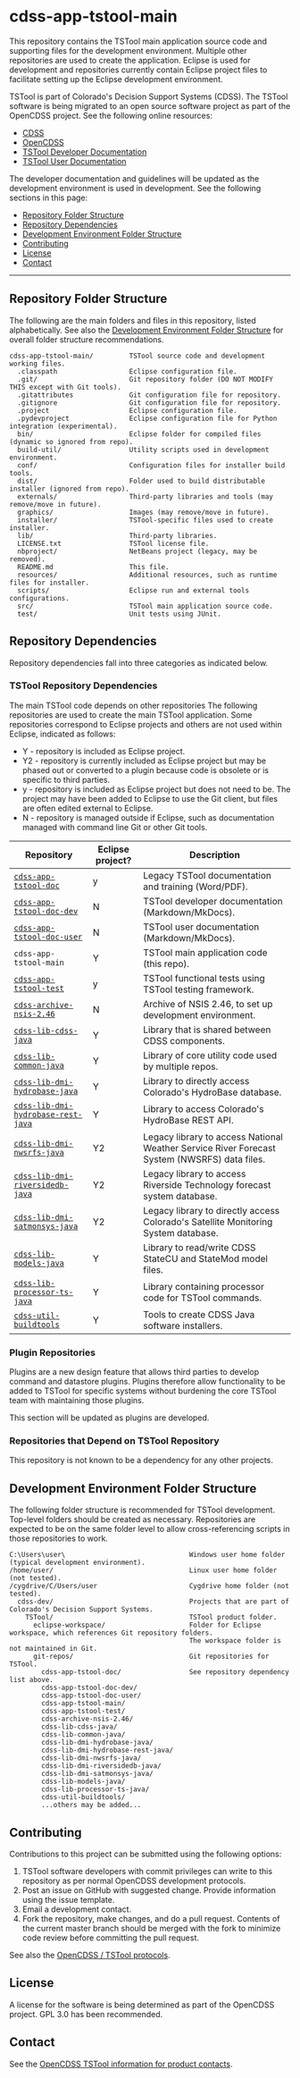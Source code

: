 # cdss-app-tstool-main #

This repository contains the TSTool main application source code and supporting files for the development environment.
Multiple other repositories are used to create the application.
Eclipse is used for development and repositories currently contain Eclipse project files to facilitate
setting up the Eclipse development environment.

TSTool is part of Colorado's Decision Support Systems (CDSS).
The TSTool software is being migrated to an open source software project as part of the OpenCDSS project.
See the following online resources:

* [CDSS](http://cdss.state.co.us)
* [OpenCDSS](http://learn.openwaterfoundation.org/cdss-emod-dev/)
* [TSTool Developer Documentation](http://learn.openwaterfoundation.org/cdss-app-tstool-doc-dev/)
* [TSTool User Documentation](http://learn.openwaterfoundation.org/cdss-app-tstool-doc-user/)

The developer documentation and guidelines will be updated as the development environment is used in development.  See the following sections in this page:

* [Repository Folder Structure](#repository-folder-structure)
* [Repository Dependencies](#repository-dependencies)
* [Development Environment Folder Structure](#development-environment-folder-structure)
* [Contributing](#contributing)
* [License](#license)
* [Contact](#contact)

-----

## Repository Folder Structure ##

The following are the main folders and files in this repository, listed alphabetically.
See also the [Development Environment Folder Structure](#development-environment-folder-structure)
for overall folder structure recommendations.

```
cdss-app-tstool-main/         TSTool source code and development working files.
  .classpath                  Eclipse configuration file.
  .git/                       Git repository folder (DO NOT MODIFY THIS except with Git tools).
  .gitattributes              Git configuration file for repository.
  .gitignore                  Git configuration file for repository.
  .project                    Eclipse configuration file.
  .pydevproject               Eclipse configuration file for Python integration (experimental).
  bin/                        Eclipse folder for compiled files (dynamic so ignored from repo).
  build-util/                 Utility scripts used in development environment.
  conf/                       Configuration files for installer build tools.
  dist/                       Folder used to build distributable installer (ignored from repo).
  externals/                  Third-party libraries and tools (may remove/move in future).
  graphics/                   Images (may remove/move in future).
  installer/                  TSTool-specific files used to create installer.
  lib/                        Third-party libraries.
  LICENSE.txt                 TSTool license file.
  nbproject/                  NetBeans project (legacy, may be removed).
  README.md                   This file.
  resources/                  Additional resources, such as runtime files for installer.
  scripts/                    Eclipse run and external tools configurations.
  src/                        TSTool main application source code.
  test/                       Unit tests using JUnit.
```

## Repository Dependencies ##

Repository dependencies fall into three categories as indicated below.

### TSTool Repository Dependencies ###

The main TSTool code depends on other repositories
The following repositories are used to create the main TSTool application.
Some repositories correspond to Eclipse projects and others are not used within Eclipse,
indicated as follows:

* Y - repository is included as Eclipse project.
* Y2 - repository is currently included as Eclipse project but may be phased out or
converted to a plugin because code is obsolete or is specific to third parties.
* y - repository is included as Eclipse project but does not need to be.  The project may have been added to Eclipse to use the Git client,
but files are often edited external to Eclipse.
* N - repository is managed outside if Eclipse,
such as documentation managed with command line Git or other Git tools.

|**Repository**|**Eclipse project?**|**Description**|
|-------------------------------------------------------------------------------------------------------------|--|----------------------------------------------------|
|[`cdss-app-tstool-doc`](https://github.com/OpenWaterFoundation/cdss-app-tstool-doc)                          |y |Legacy TSTool documentation and training (Word/PDF).|
|[`cdss-app-tstool-doc-dev`](https://github.com/OpenWaterFoundation/cdss-app-tstool-doc-dev)                  |N |TSTool developer documentation (Markdown/MkDocs).|
|[`cdss-app-tstool-doc-user`](https://github.com/OpenWaterFoundation/cdss-app-tstool-user)                    |N |TSTool user documentation (Markdown/MkDocs).|
|`cdss-app-tstool-main`                                                                                       |Y |TSTool main application code (this repo).|
|[`cdss-app-tstool-test`](https://github.com/OpenWaterFoundation/cdss-app-tstool-test)                        |y |TSTool functional tests using TSTool testing framework.|
|[`cdss-archive-nsis-2.46`](https://github.com/OpenWaterFoundation/cdss-archive-nsis-2.46)                    |N |Archive of NSIS 2.46, to set up development environment.|
|[`cdss-lib-cdss-java`](https://github.com/OpenWaterFoundation/cdss-lib-cdss-java)                            |Y |Library that is shared between CDSS components.|
|[`cdss-lib-common-java`](https://github.com/OpenWaterFoundation/cdss-lib-common-java)                        |Y |Library of core utility code used by multiple repos.|
|[`cdss-lib-dmi-hydrobase-java`](https://github.com/OpenWaterFoundation/cdss-lib-dmi-hydrobase-java)          |Y |Library to directly access Colorado's HydroBase database.|
|[`cdss-lib-dmi-hydrobase-rest-java`](https://github.com/OpenWaterFoundation/cdss-lib-dmi-hydrobase-rest-java)|Y |Library to access Colorado's HydroBase REST API.|
|[`cdss-lib-dmi-nwsrfs-java`](https://github.com/OpenWaterFoundation/cdss-lib-dmi-nwsrfs-java)                |Y2|Legacy library to access National Weather Service River Forecast System (NWSRFS) data files.|
|[`cdss-lib-dmi-riversidedb-java`](https://github.com/OpenWaterFoundation/cdss-lib-dmi-riversidedb-java)      |Y2|Legacy library to access Riverside Technology forecast system database.|
|[`cdss-lib-dmi-satmonsys-java`](https://github.com/OpenWaterFoundation/cdss-lib-dmi-satmonsys-java)          |Y2|Legacy library to directly access Colorado's Satellite Monitoring System database.|
|[`cdss-lib-models-java`](https://github.com/OpenWaterFoundation/cdss-lib-models-java)                        |Y |Library to read/write CDSS StateCU and StateMod model files.|
|[`cdss-lib-processor-ts-java`](https://github.com/OpenWaterFoundation/cdss-lib-processor-ts-java)            |Y |Library containing processor code for TSTool commands.|
|[`cdss-util-buildtools`](https://github.com/OpenWaterFoundation/cdss-util-buildtools)                        |Y |Tools to create CDSS Java software installers.|

### Plugin Repositories ###

Plugins are a new design feature that allows third parties to develop command and datastore plugins.
Plugins therefore allow functionality to be added to TSTool for specific systems without burdening
the core TSTool team with maintaining those plugins.

This section will be updated as plugins are developed.

### Repositories that Depend on TSTool Repository ###

This repository is not known to be a dependency for any other projects.

## Development Environment Folder Structure ##

The following folder structure is recommended for TSTool development.
Top-level folders should be created as necessary.
Repositories are expected to be on the same folder level to allow cross-referencing
scripts in those repositories to work.

```
C:\Users\user\                               Windows user home folder (typical development environment).
/home/user/                                  Linux user home folder (not tested).
/cygdrive/C/Users/user                       Cygdrive home folder (not tested).
  cdss-dev/                                  Projects that are part of Colorado's Decision Support Systems.
    TSTool/                                  TSTool product folder.
      eclipse-workspace/                     Folder for Eclipse workspace, which references Git repository folders.
                                             The workspace folder is not maintained in Git.
      git-repos/                             Git repositories for TSTool.
        cdss-app-tstool-doc/                 See repository dependency list above.
        cdss-app-tstool-doc-dev/
        cdss-app-tstool-doc-user/
        cdss-app-tstool-main/
        cdss-app-tstool-test/
        cdss-archive-nsis-2.46/
        cdss-lib-cdss-java/
        cdss-lib-common-java/
        cdss-lib-dmi-hydrobase-java/
        cdss-lib-dmi-hydrobase-rest-java/
        cdss-lib-dmi-nwsrfs-java/
        cdss-lib-dmi-riversidedb-java/
        cdss-lib-dmi-satmonsys-java/
        cdss-lib-models-java/
        cdss-lib-processor-ts-java/
        cdss-util-buildtools/
        ...others may be added...

```

## Contributing ##

Contributions to this project can be submitted using the following options:

1. TSTool software developers with commit privileges can write to this repository
as per normal OpenCDSS development protocols.
2. Post an issue on GitHub with suggested change.  Provide information using the issue template.
3. Email a development contact.
4. Fork the repository, make changes, and do a pull request.
Contents of the current master branch should be merged with the fork to minimize
code review before committing the pull request.

See also the [OpenCDSS / TSTool protocols](http://learn.openwaterfoundation.org/cdss-website-opencdss/tstool/tstool/).

## License ##

A license for the software is being determined as part of the OpenCDSS project.
GPL 3.0 has been recommended.

## Contact ##

See the [OpenCDSS TSTool information for product contacts](http://learn.openwaterfoundation.org/cdss-website-opencdss/tstool/tstool/#product-leadership).
